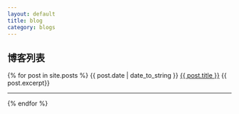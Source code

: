 ```yaml
---
layout: default
title: blog
category: blogs
---
```


## 博客列表

{% for post in site.posts %}
{{ post.date | date_to_string }} <a href="{{ site.baseurl }}{{ post.url }}">{{ post.title }}</a>
  {{ post.excerpt}}

---

{% endfor %}
